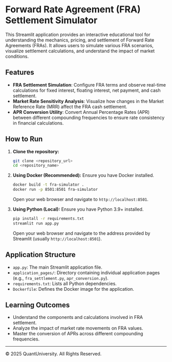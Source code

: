 
# Forward Rate Agreement (FRA) Settlement Simulator

This Streamlit application provides an interactive educational tool for understanding the mechanics, pricing, and settlement of Forward Rate Agreements (FRAs). It allows users to simulate various FRA scenarios, visualize settlement calculations, and understand the impact of market conditions.

## Features

- **FRA Settlement Simulation**: Configure FRA terms and observe real-time calculations for fixed interest, floating interest, net payment, and cash settlement.
- **Market Rate Sensitivity Analysis**: Visualize how changes in the Market Reference Rate (MRR) affect the FRA cash settlement.
- **APR Conversion Utility**: Convert Annual Percentage Rates (APR) between different compounding frequencies to ensure rate consistency in financial calculations.

## How to Run

1.  **Clone the repository:**
    ```bash
    git clone <repository_url>
    cd <repository_name>
    ```

2.  **Using Docker (Recommended):**
    Ensure you have Docker installed.
    ```bash
    docker build -t fra-simulator .
    docker run -p 8501:8501 fra-simulator
    ```
    Open your web browser and navigate to `http://localhost:8501`.

3.  **Using Python (Local):**
    Ensure you have Python 3.9+ installed.
    ```bash
    pip install -r requirements.txt
    streamlit run app.py
    ```
    Open your web browser and navigate to the address provided by Streamlit (usually `http://localhost:8501`).

## Application Structure

-   `app.py`: The main Streamlit application file.
-   `application_pages/`: Directory containing individual application pages (e.g., `fra_settlement.py`, `apr_conversion.py`).
-   `requirements.txt`: Lists all Python dependencies.
-   `Dockerfile`: Defines the Docker image for the application.

## Learning Outcomes

-   Understand the components and calculations involved in FRA settlement.
-   Analyze the impact of market rate movements on FRA values.
-   Master the conversion of APRs across different compounding frequencies.

---
© 2025 QuantUniversity. All Rights Reserved.

